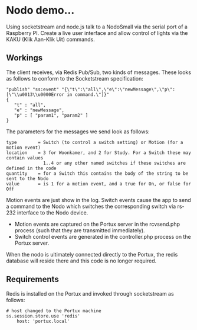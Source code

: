 # Nodo demo... 

Using socketstream and node.js talk to a NodoSmall via the serial port
of a Raspberry PI. Create a live user interface and allow control of 
lights via the KAKU (Klik Aan-Klik Uit) commands.

## Workings

The client receives, via Redis Pub/Sub, two kinds of messages. These looks as follows to conform to the 
Socketstream specification:

    "publish" "ss:event" "{\"t\":\"all\",\"e\":\"newMessage\",\"p\":[\"\\u0013\\u0000Error in command.\"]}"
    {
       "t" : "all",
       "e" : "newMessage",
       "p" : [ "param1", "param2" ]
    }

 The parameters for the messages we send look as follows:
 
    type        = Switch (to control a switch setting) or Motion (for a motion event)
    location    = 3 for Woonkamer, and 2 for Study. For a Switch these may contain values
                  1..4 or any other named switches if these switches are defined in the code
    quantity    = for a Switch this contains the body of the string to be sent to the Nodo
    value       = is 1 for a motion event, and a true for On, or false for Off
    
Motion events are just show in the log. Switch events cause the app to send a command to
the Nodo which switches the corresponding switch via rs-232 interface to the Nodo device.

* Motion events are captured on the Portux server in the rcvsend.php process (such that they
are transmitted immediately).
* Switch control events are generated in the controller.php process on the Portux server.

When the nodo is ultimately connected directly to the Portux, the redis database will
reside there and this code is no longer required.

## Requirements

Redis is installed on the Portux and invoked through socketstream as follows:

    # host changed to the Portux machine
    ss.session.store.use 'redis' 
        host: 'portux.local'




